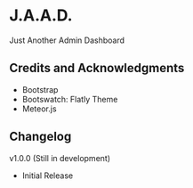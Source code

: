 # J.A.A.D.
Just Another Admin Dashboard

## Credits and Acknowledgments
- Bootstrap
- Bootswatch: Flatly Theme
- Meteor.js

## Changelog
v1.0.0 (Still in development)
- Initial Release
